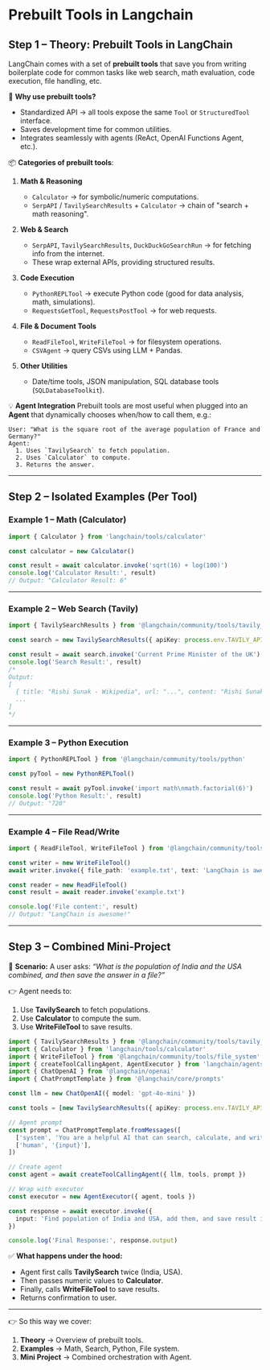 # Prebuilt Tools in Langchain

## **Step 1 – Theory: Prebuilt Tools in LangChain**

LangChain comes with a set of **prebuilt tools** that save you from writing boilerplate code for common tasks like web search, math evaluation, code execution, file handling, etc.

🔑 **Why use prebuilt tools?**

- Standardized API → all tools expose the same `Tool` or `StructuredTool` interface.
- Saves development time for common utilities.
- Integrates seamlessly with agents (ReAct, OpenAI Functions Agent, etc.).

📦 **Categories of prebuilt tools**:

1. **Math & Reasoning**

   - `Calculator` → for symbolic/numeric computations.
   - `SerpAPI` / `TavilySearchResults` + `Calculator` → chain of "search + math reasoning".

2. **Web & Search**

   - `SerpAPI`, `TavilySearchResults`, `DuckDuckGoSearchRun` → for fetching info from the internet.
   - These wrap external APIs, providing structured results.

3. **Code Execution**

   - `PythonREPLTool` → execute Python code (good for data analysis, math, simulations).
   - `RequestsGetTool`, `RequestsPostTool` → for web requests.

4. **File & Document Tools**

   - `ReadFileTool`, `WriteFileTool` → for filesystem operations.
   - `CSVAgent` → query CSVs using LLM + Pandas.

5. **Other Utilities**

   - Date/time tools, JSON manipulation, SQL database tools (`SQLDatabaseToolkit`).

💡 **Agent Integration**
Prebuilt tools are most useful when plugged into an **Agent** that dynamically chooses when/how to call them, e.g.:

```plaintext
User: "What is the square root of the average population of France and Germany?"
Agent:
  1. Uses `TavilySearch` to fetch population.
  2. Uses `Calculator` to compute.
  3. Returns the answer.
```

---

## **Step 2 – Isolated Examples (Per Tool)**

### Example 1 – Math (Calculator)

```ts
import { Calculator } from 'langchain/tools/calculator'

const calculator = new Calculator()

const result = await calculator.invoke('sqrt(16) + log(100)')
console.log('Calculator Result:', result)
// Output: "Calculator Result: 6"
```

---

### Example 2 – Web Search (Tavily)

```ts
import { TavilySearchResults } from '@langchain/community/tools/tavily_search'

const search = new TavilySearchResults({ apiKey: process.env.TAVILY_API_KEY })

const result = await search.invoke('Current Prime Minister of the UK')
console.log('Search Result:', result)
/*
Output:
[
  { title: "Rishi Sunak - Wikipedia", url: "...", content: "Rishi Sunak is the current Prime Minister..." },
  ...
]
*/
```

---

### Example 3 – Python Execution

```ts
import { PythonREPLTool } from '@langchain/community/tools/python'

const pyTool = new PythonREPLTool()

const result = await pyTool.invoke('import math\nmath.factorial(6)')
console.log('Python Result:', result)
// Output: "720"
```

---

### Example 4 – File Read/Write

```ts
import { ReadFileTool, WriteFileTool } from '@langchain/community/tools/file_system'

const writer = new WriteFileTool()
await writer.invoke({ file_path: 'example.txt', text: 'LangChain is awesome!' })

const reader = new ReadFileTool()
const result = await reader.invoke('example.txt')

console.log('File content:', result)
// Output: "LangChain is awesome!"
```

---

## **Step 3 – Combined Mini-Project**

🎯 **Scenario:**
A user asks: _“What is the population of India and the USA combined, and then save the answer in a file?”_

👉 Agent needs to:

1. Use **TavilySearch** to fetch populations.
2. Use **Calculator** to compute the sum.
3. Use **WriteFileTool** to save results.

```ts
import { TavilySearchResults } from '@langchain/community/tools/tavily_search'
import { Calculator } from 'langchain/tools/calculator'
import { WriteFileTool } from '@langchain/community/tools/file_system'
import { createToolCallingAgent, AgentExecutor } from 'langchain/agents'
import { ChatOpenAI } from '@langchain/openai'
import { ChatPromptTemplate } from '@langchain/core/prompts'

const llm = new ChatOpenAI({ model: 'gpt-4o-mini' })

const tools = [new TavilySearchResults({ apiKey: process.env.TAVILY_API_KEY }), new Calculator(), new WriteFileTool()]

// Agent prompt
const prompt = ChatPromptTemplate.fromMessages([
  ['system', 'You are a helpful AI that can search, calculate, and write to files.'],
  ['human', '{input}'],
])

// Create agent
const agent = await createToolCallingAgent({ llm, tools, prompt })

// Wrap with executor
const executor = new AgentExecutor({ agent, tools })

const response = await executor.invoke({
  input: 'Find population of India and USA, add them, and save result in population.txt',
})

console.log('Final Response:', response.output)
```

✅ **What happens under the hood:**

- Agent first calls **TavilySearch** twice (India, USA).
- Then passes numeric values to **Calculator**.
- Finally, calls **WriteFileTool** to save results.
- Returns confirmation to user.

---

👉 So this way we cover:

1. **Theory** → Overview of prebuilt tools.
2. **Examples** → Math, Search, Python, File system.
3. **Mini Project** → Combined orchestration with Agent.
